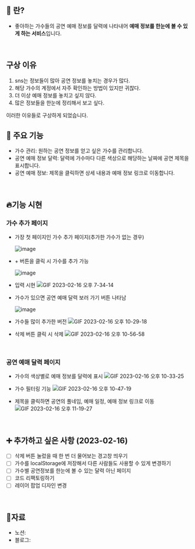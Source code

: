 ## 📅 란?
- 좋아하는 가수들의 공연 예매 정보를 달력에 나타내어 <strong>예매 정보를 한눈에 볼 수 있게 하는 서비스</strong>입니다. 

<br>

## 구상 이유
1. sns는 정보들이 많아 공연 정보를 놓치는 경우가 많다.
2. 해당 가수의 계정에서 자주 확인하는 방법이 있지만 귀찮다.
3. 더 이상 예매 정보를 놓치고 싶지 않다.
4. 많은 정보들을 한눈에 정리해서 보고 싶다.

이러한 이유들로 구상하게 되었습니다.

## 📌 주요 기능
- 가수 관리: 원하는 공연 정보를 얻고 싶은 가수를 관리합니다.
- 공연 예매 정보 달력: 달력에 가수마다 다른 색상으로 해당하는 날짜에 공연 제목을 표시합니다.
- 공연 예매 정보: 제목을 클릭하면 상세 내용과 예매 정보 링크로 이동합니다.

<br>

## 🔥기능 시현

### 가수 추가 페이지
- 가장 첫 페이지인 가수 추가 페이지(추가한 가수가 없는 경우)

    ![image](https://user-images.githubusercontent.com/66080362/219338545-a389c317-4893-4181-95a5-937e4469a774.png)

- \+ 버튼을 클릭 시 가수를 추가 가능

    ![image](https://user-images.githubusercontent.com/66080362/219338765-4d65d6f3-79d0-40e1-a021-9f0dfa665e45.png)

- 입력 시현
    ![GIF 2023-02-16 오후 7-34-14](https://user-images.githubusercontent.com/66080362/219341185-6c66a942-c1a2-431a-ab04-cefcb8a8ea5d.gif)

- 가수가 있으면 공연 예매 달력 보러 가기 버튼 나타남

    ![image](https://user-images.githubusercontent.com/66080362/219341427-75be4eba-3d58-42e4-b066-984c85c451b9.png)

-  가수들 많이 추가한 버전
    ![GIF 2023-02-16 오후 10-29-18](https://user-images.githubusercontent.com/66080362/219377859-62546a25-1414-4791-88c7-d9aeefa00df1.gif)

- 삭제 버튼 클릭 시 삭제
    ![GIF 2023-02-16 오후 10-56-58](https://user-images.githubusercontent.com/66080362/219384381-5ba18d0c-85d7-4c54-a99e-f96dfcd012b6.gif)

<br>

### 공연 예매 달력 페이지

- 가수의 색상별로 예매 정보를 달력에 표시
![GIF 2023-02-16 오후 10-33-25](https://user-images.githubusercontent.com/66080362/219379013-0b7ec117-4237-410d-8844-0302f6f6f2c8.gif)

- 가수 필터링 기능
    ![GIF 2023-02-16 오후 10-47-19](https://user-images.githubusercontent.com/66080362/219382061-0a563453-9d44-4fc0-935f-cc70a510cd12.gif)

- 제목을 클릭하면 공연의 풀네임, 예매 일정, 예매 정보 링크로 이동
    ![GIF 2023-02-16 오후 11-19-27](https://user-images.githubusercontent.com/66080362/219389966-baf5cf6e-2409-4c44-b796-eabce42053a4.gif)

<br>

## ➕ 추가하고 싶은 사항 (2023-02-16)
- [ ] 삭제 버튼 눌렀을 때 한 번 더 물어보는 경고창 띄우기
- [ ] 가수를 localStorage에 저장해서 다른 사람들도 사용할 수 있게 변경하기
- [ ] 가수별 공연정보를 한눈에 볼 수 있는 달력 아닌 페이지
- [ ] 코드 리팩토링하기
- [ ] 레이어 팝업 디자인 변경

<br>

## 📝자료

- 노션:
- 블로그:

